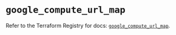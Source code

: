 # `google_compute_url_map`

Refer to the Terraform Registry for docs: [`google_compute_url_map`](https://registry.terraform.io/providers/hashicorp/google/6.18.1/docs/resources/compute_url_map).
